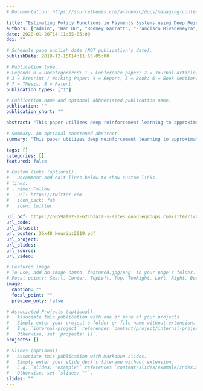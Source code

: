 ```yaml
---
# Documentation: https://sourcethemes.com/academic/docs/managing-content/

title: "Estimating Policy Functions in Payments Systems using Deep Reinforcement Learning"
authors: ["admin", "Han Du", "Rodney Garratt", "Francisco Rivadeneyra", "Pablo Samuel Castro"]
date: 2020-01-20T14:11:55-05:00
doi: ""

# Schedule page publish date (NOT publication's date).
publishDate: 2019-12-15T14:11:55-05:00

# Publication type.
# Legend: 0 = Uncategorized; 1 = Conference paper; 2 = Journal article;
# 3 = Preprint / Working Paper; 4 = Report; 5 = Book; 6 = Book section;
# 7 = Thesis; 8 = Patent
publication_types: ["1"]

# Publication name and optional abbreviated publication name.
publication: ""
publication_short: ""

abstract: "This paper utilizes deep reinforcement learning to approximate the policy rules of banks participating in a high-value payments system. The objective of the agents is to learn (a) the optimal intraday payments decisions; and (b) the optimal initial liquidity choices. In a simplified two-agent setting, the agents learn the optimal intraday payments policy when unrestricted collateral is provided. For the initial liquidity choice problem, when using the optimal intraday payments policy, the agents learn to choose the initial liquidity that minimizes the cost of processing all payments. Our results show the applicability of DRL to estimate best-response functions in real-world strategic games."

# Summary. An optional shortened abstract.
summary: "This paper utilizes deep reinforcement learning to approximate the policy rules of banks participating in a high-value payments system. In a simplified two-agent setting, the agents learn the optimal intraday payments policy and optimal initial liquidity choice policy. Our results show the applicability of DRL to estimate best-response functions in real-world strategic games."

tags: []
categories: []
featured: false

# Custom links (optional).
#   Uncomment and edit lines below to show custom links.
# links:
# - name: Follow
#   url: https://twitter.com
#   icon_pack: fab
#   icon: twitter

url_pdf: https://6659afe2-a-62cb3a1a-s-sites.googlegroups.com/site/rivadeneyr/paper_neurips2019.pdf?attachauth=ANoY7coxjkyIzt1qdmGSMkbsR6XhCBI0OugGlLSPye-EhwKYSbHGASti6EmohihgiqCwB6RB1w8DqaCP5Oc6dDz8gq84fjtoodkgfo9FdcvVIfAjdyRi4eiY1oMMGt20CBWIytgfo58izixWV-7BRgUXvWPCuxHRK-sJ0Ou_gTx1C25k7ntVd5SlH2vmPxaj6rkJDjhdAp1c_WytjV_nk29y6dYxPoaWOA%3D%3D&attredirects=0
url_code:
url_dataset:
url_poster: 36x48_Neurips2019.pdf
url_project:
url_slides:
url_source:
url_video:

# Featured image
# To use, add an image named `featured.jpg/png` to your page's folder.
# Focal points: Smart, Center, TopLeft, Top, TopRight, Left, Right, BottomLeft, Bottom, BottomRight.
image:
  caption: ""
  focal_point: ""
  preview_only: false

# Associated Projects (optional).
#   Associate this publication with one or more of your projects.
#   Simply enter your project's folder or file name without extension.
#   E.g. `internal-project` references `content/project/internal-project/index.md`.
#   Otherwise, set `projects: []`.
projects: []

# Slides (optional).
#   Associate this publication with Markdown slides.
#   Simply enter your slide deck's filename without extension.
#   E.g. `slides: "example"` references `content/slides/example/index.md`.
#   Otherwise, set `slides: ""`.
slides: ""
---
```

